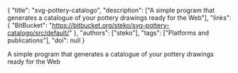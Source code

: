 {
  "title": "svg-pottery-catalogo",
  "description": ["A simple program that generates a catalogue of your pottery drawings ready for the Web"],
  "links": {
    "BitBucket": "https://bitbucket.org/steko/svg-pottery-catalogo/src/default/"
  },
  "authors": ["steko"],
  "tags": ["Platforms and publications"],
  "doi": null
}

<!-- Generated by csv2md.R – do not edit by hand -->

A simple program that generates a catalogue of your pottery drawings ready for the Web